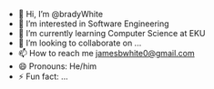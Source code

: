 - 👋 Hi, I’m @bradyWhite
- 👀 I’m interested in Software Engineering
- 🌱 I’m currently learning Computer Science at EKU
- 💞️ I’m looking to collaborate on ...
- 📫 How to reach me jamesbwhite0@gmail.com
- 😄 Pronouns: He/him
- ⚡ Fun fact: ...

<!---
bradyWhite14/bradyWhite14 is a ✨ special ✨ repository because its `README.md` (this file) appears on your GitHub profile.
You can click the Preview link to take a look at your changes.
--->
